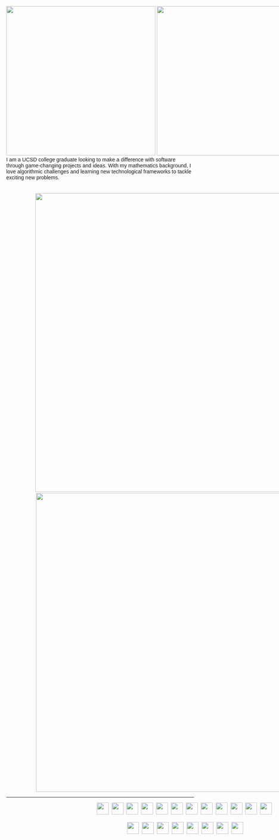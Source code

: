 <div align="left" style="width:100vw;">
 <img style="height: 10vh;" class="img" src="https://readme-typing-svg.demolab.com/?font=Inter&duration=1&pause=2000&color=F7F7F7&repeat=false&width=160&height=100&lines=>+Hey!+I%27m+Assaf%2C" />
 <img style="height: 10vh;" class="img" src="https://readme-typing-svg.demolab.com/?font=Inter&duration=2000&pause=2000&color=FFFFFF&width=600&height=100&lines=a+software+engineer+at+NXP+Semiconductors;a+Unity+and+Unreal+Engine+game+developer;a+Google+tech+stack+enthusiast;an+open-source+contributor" />
</div>

<div style="font-family:Helvetica;">I am a UCSD college graduate looking to make a difference with software through game-changing projects and ideas. With my mathematics background, I love algorithmic challenges and learning new technological frameworks to tackle exciting new problems.</div><br><br>

<div align="center" style="width:100vw;">
 <img style="height: 20vh;" class="img" src="https://github-readme-stats.vercel.app/api?username=aworld1&show_icons=true&theme=transparent&hide_rank=true&text_color=FFFFFF&title_color=1ac2c4&icon_color=1ac2c4" />&nbsp;
 <img style="height: 20vh;" class="img" src="http://github-readme-streak-stats.herokuapp.com?user=aworld1&theme=dark" />
</div>
<hr>
<div align="center" style="width:100vw;">
 <img height="32" width="32" src="https://cdn.simpleicons.org/JavaScript/F7DF1E" />&nbsp;
 <img height="32" width="32" src="https://cdn.simpleicons.org/TypeScript/3178C6" />&nbsp;
 <img height="32" width="32" src="https://cdn.simpleicons.org/React/61DAFB" />&nbsp;
 <img height="32" width="32" src="https://cdn.simpleicons.org/HTML5/E34F26" />&nbsp;
 <img height="32" width="32" src="https://cdn.simpleicons.org/CSS3/1572B6" />&nbsp;
 <img height="32" width="32" src="https://cdn.simpleicons.org/Firebase/FFCA28" />&nbsp;
 <img height="32" width="32" src="https://cdn.simpleicons.org/Flutter/02569B" />&nbsp;
 <img height="32" width="32" src="https://cdn.simpleicons.org/Dart/0175C2" />&nbsp;
 <img height="32" width="32" src="https://cdn.simpleicons.org/Oracle/F80000" />&nbsp;
 <img height="32" width="32" src="https://cdn.simpleicons.org/CSharp/239120" />&nbsp;
 <img height="32" width="32" src="https://cdn.simpleicons.org/C++/00599C" />&nbsp;
 <img height="32" width="32" src="https://cdn.simpleicons.org/Python/3776AB" />&nbsp;
 <br>
 <br>
 <img height="32" width="32" src="https://cdn.simpleicons.org/JetBrains/F0F0F0" />&nbsp;
 <img height="32" width="32" src="https://cdn.simpleicons.org/Vim/019733" />&nbsp;
 <img height="32" width="32" src="https://cdn.simpleicons.org/Webpack/8DD6F9" />&nbsp;
 <img height="32" width="32" src="https://cdn.simpleicons.org/Flask/F0F0F0" />&nbsp;
 <img height="32" width="32" src="https://cdn.simpleicons.org/YAML/CB171E" />&nbsp;
 <img height="32" width="32" src="https://cdn.simpleicons.org/JSON/FCFCFC" />&nbsp;
 <img height="32" width="32" src="https://cdn.simpleicons.org/Mocha/8D6748" />&nbsp;
 <img height="32" width="32" src="https://cdn.simpleicons.org/npm/CB3837" />
</div>
